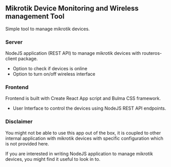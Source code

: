 ## Mikrotik Device Monitoring and Wireless management Tool

Simple tool to manage mikrotik devices.

### Server

NodeJS application (REST API) to manage mikrotik devices with routeros-client package.

- Option to check if devices is online
- Option to turn on/off wireless interface

### Frontend

Frontend is built with Create React App script and Bulma CSS framework.

- User Interface to control the devices using NodeJS REST API endpoints.

### Disclaimer

You might not be able to use this app out of the box, it is coupled to other internal application with mikrotik devices with specific configuration which is not provided here.

If you are interested in writing NodeJS application to manage mikrotik devices, you might find it useful to look in to.
